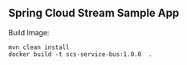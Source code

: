 ## Spring Cloud Stream Sample App

Build Image:

```
mvn clean install
docker build -t scs-service-bus:1.0.0  .
```